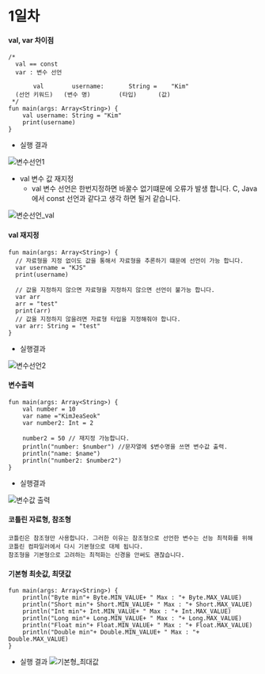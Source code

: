 # 1일차


#### val, var 차이점
```
/*
  val == const   
  var : 변수 선언
  
       val        username:       String =    "Kim"
  (선언 키워드)   (변수 명)        (타입)      (값)
 */
fun main(args: Array<String>) {
    val username: String = "Kim"
    print(username)
}
```
* 실행 결과

![변수선언1](https://user-images.githubusercontent.com/39870797/82904785-e7735a80-9f9d-11ea-84a8-ae567a013931.PNG)

* val 변수 값 재지정 
  - val 변수 선언은 한번지정하면 바꿀수 없기떄문에 오류가 발생 합니다. C, Java에서 const 선언과 같다고 생각 하면 될거 같습니다.
  
![변순선언_val](https://user-images.githubusercontent.com/39870797/82905114-69638380-9f9e-11ea-95d4-0146c01c81cd.PNG)


#### val 재지정

```
fun main(args: Array<String>) {
  // 자료형을 지정 없이도 값을 통해서 자료형을 추론하기 떄문에 선언이 가능 합니다.
  var username = "KJS" 
  print(username)
   
  // 값을 지정하지 않으면 자료형을 지정하지 않으면 선언이 불가능 합니다.
  var arr   
  arr = "test"
  print(arr)
  // 값을 지정하지 않을려면 자료형 타입을 지정해줘야 합니다.
  var arr: String = "test"
}
```

* 실행결과

![변수선언2](https://user-images.githubusercontent.com/39870797/82906367-1a1e5280-9fa0-11ea-8a1a-ebdf02af66d2.PNG)

#### 변수출력

```
fun main(args: Array<String>) {
	val number = 10
    var name ="KimJeaSeok"
    var number2: Int = 2
    
    number2 = 50 // 재지정 가능합니다.
    println("number: $number") //문자열에 $변수명을 쓰면 변수값 출력.
    println("name: $name")
    println("number2: $number2")
}
```
* 실행결과

![변수값 출력](https://user-images.githubusercontent.com/39870797/82907000-045d5d00-9fa1-11ea-9103-8aa3caa53f0f.PNG)

#### 코틀린 자료형, 참조형
```
코틀린은 참조형만 사용합니다. 그러한 이유는 참조형으로 선언한 변수는 선능 최적화를 위해 코틀린 컴파일러에서 다시 기본형으로 대체 됩니다.
참조형을 기본형으로 고려하는 최적화는 신경을 안써도 괜찮습니다.
```
#### 기본형 최솟값, 최댓값
```
fun main(args: Array<String>) {
	println("Byte min"+ Byte.MIN_VALUE+ " Max : "+ Byte.MAX_VALUE)
    println("Short min"+ Short.MIN_VALUE+ " Max : "+ Short.MAX_VALUE)
    println("Int min"+ Int.MIN_VALUE+ " Max : "+ Int.MAX_VALUE)
    println("Long min"+ Long.MIN_VALUE+ " Max : "+ Long.MAX_VALUE)
    println("Float min"+ Float.MIN_VALUE+ " Max : "+ Float.MAX_VALUE)
    println("Double min"+ Double.MIN_VALUE+ " Max : "+ Double.MAX_VALUE)
}
```
* 실행 결과
![기본형_최대값](https://user-images.githubusercontent.com/39870797/82908646-3cfe3600-9fa3-11ea-8bfe-7ffa8a1d1fd3.PNG)
